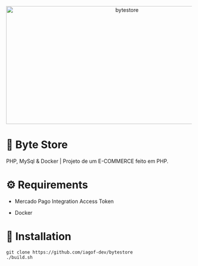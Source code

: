 
<div align="center">
<img src="https://socialify.git.ci/iagof-dev/bytestore/image?description=1&font=Inter&language=1&name=1&pattern=Solid&theme=Auto" alt="bytestore" width="640" height="320" />
</div>

# 🛒 Byte Store
PHP, MySql & Docker | Projeto de um E-COMMERCE feito em PHP.

# ⚙️ Requirements

- Mercado Pago Integration Access Token

- Docker


# 🔧 Installation

```
git clone https://github.com/iagof-dev/bytestore
./build.sh
```

